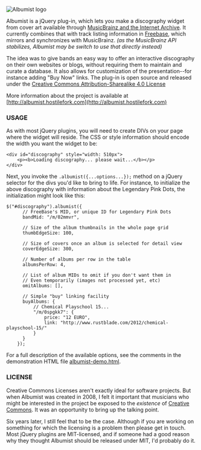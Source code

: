 ![Albumist logo](https://raw.github.com/hostilefork/albumist/master/albumist-logo.png)

Albumist is a jQuery plug-in, which lets you make a discography widget from cover art available through [MusicBrainz and the Internet Archive](http://blog.musicbrainz.org/2012/10/09/announcing-the-cover-art-archive/). It currently combines that with track listing information in [Freebase](http://freebase.com/), which mirrors and synchronizes with MusicBrainz. *(as the MusicBrainz API stabilizes, Albumist may be switch to use that directly instead)*

The idea was to give bands an easy way to offer an interactive discography on their own websites or blogs, without requiring them to maintain and curate a database.  It also allows for customization of the presentation--for instance adding "Buy Now" links.  The plug-in is open source and released under the [Creative Commons Attribution-Sharealike 4.0 License](http://creativecommons.org/licenses/by-sa/4.0/)

More information about the project is available at [http://albumist.hostilefork.com](http://albumist.hostilefork.com)

### USAGE

As with most jQuery plugins, you will need to create DIVs on your page where the widget will reside.  The CSS or style information should encode the width you want the widget to be:

    <div id="discography" style="width: 510px">
        <p><b>Loading discography... please wait...</b></p>
    </div>

Next, you invoke the `.albumist({...options...});` method on a jQuery selector for the divs you'd like to bring to life.  For instance, to initialize the above discography with information about the Legendary Pink Dots, the initialization might look like this:

    $("#discography").albumist({
          // FreeBase's MID, or unique ID for Legendary Pink Dots
          bandMid: "/m/02mmvr",

          // Size of the album thumbnails in the whole page grid
          thumbEdgeSize: 100,

          // Size of covers once an album is selected for detail view
          coverEdgeSize: 300,

          // Number of albums per row in the table
          albumsPerRow: 4,

          // List of album MIDs to omit if you don't want them in
          // Even temporarily (images not processed yet, etc)
          omitAlbums: [],

          // Simple "buy" linking facility
          buyAlbums: {
              // Chemical Playschool 15...
              "/m/0spgkk7": {
                  price: "12 EURO",
                  link: "http://www.rustblade.com/2012/chemical-playschool-15/"
              }
          }
        });

For a full description of the available options, see the comments in the demonstration HTML file [albumist-demo.html](https://github.com/hostilefork/albumist/blob/master/demo/albumist-demo.html).

### LICENSE

Creative Commons Licenses aren't exactly ideal for software projects.  But when Albumist was created in 2008, I felt it important that musicians who might be interested in the project be exposed to the *existence* of [Creative Commons](https://creativecommons.org/about).  It was an opportunity to bring up the talking point.

Six years later, I still feel that to be the case.  Although if you are working on something for which the licensing is a problem then please get in touch.  Most jQuery plugins are MIT-licensed, and if someone had a good reason why they thought Albumist should be released under MIT, I'd probably do it.
